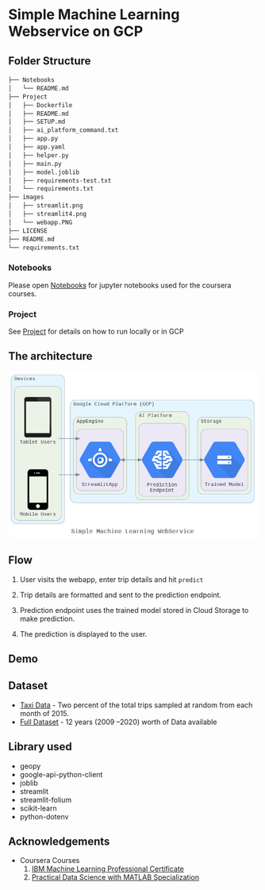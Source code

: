 # Simple Machine Learning Webservice on GCP

## Folder Structure
```bash
├── Notebooks
│   └── README.md
├── Project
│   ├── Dockerfile
│   ├── README.md
│   ├── SETUP.md
│   ├── ai_platform_command.txt
│   ├── app.py
│   ├── app.yaml
│   ├── helper.py
│   ├── main.py
│   ├── model.joblib
│   ├── requirements-test.txt
│   └── requirements.txt
├── images
│   ├── streamlit.png
│   ├── streamlit4.png
│   └── webapp.PNG
├── LICENSE
├── README.md
└── requirements.txt
```
### Notebooks
Please open [Notebooks](Notebooks/README.md) for jupyter notebooks used for the coursera courses.

### Project
See [Project](Project/README.md) for details on how to run locally or in GCP

## The architecture

<!--add an image in this path-->
![architecture](images/streamlit.png)

<!--Optionally, add flow steps based on the architecture diagram-->
## Flow

1. User visits the webapp, enter trip details and hit `predict`

2. Trip details are formatted and sent to the prediction endpoint.

3. Prediction endpoint uses the trained model stored in Cloud Storage to make prediction.

4. The prediction is displayed to the user.

## Demo
<!--add a gif of webapp-->

## Dataset
- [Taxi Data](https://www.mathworks.com/supportfiles/practicaldsmatlab/taxi/Taxi%20Data.zip) - Two percent of the total trips sampled at random from each month of 2015.
- [Full Dataset](https://www1.nyc.gov/site/tlc/about/tlc-trip-record-data.page) - 12 years (2009 –2020) worth of Data available

## Library used
- geopy
- google-api-python-client
- joblib
- streamlit
- streamlit-folium
- scikit-learn
- python-dotenv

## Acknowledgements
- Coursera Courses
  1. [IBM Machine Learning Professional Certificate](https://www.coursera.org/professional-certificates/ibm-machine-learning)
  2. [Practical Data Science with MATLAB Specialization](https://www.coursera.org/specializations/practical-data-science-matlab)
